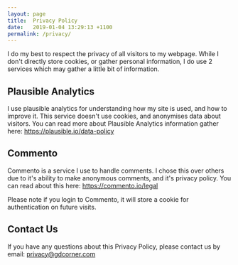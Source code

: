 ```yaml
---
layout: page
title:  Privacy Policy
date:   2019-01-04 13:29:13 +1100
permalink: /privacy/
---
```


I do my best to respect the privacy of all visitors to my webpage. While I don't directly store cookies, or gather personal information, I do use 2 services which may gather a little bit of information.

## Plausible Analytics

I use plausible analytics for understanding how my site is used, and how to improve it. This service doesn't use cookies, and anonymises data about visitors. You can read more about Plausible Analytics information gather here: https://plausible.io/data-policy

## Commento

Commento is a service I use to handle comments. I chose this over others due to it's ability to make anonymous comments, and it's privacy policy. You can read about this here: https://commento.io/legal

Please note if you login to Commento, it will store a cookie for authentication on future visits.

## Contact Us

If you have any questions about this Privacy Policy, please contact us by email: privacy@gdcorner.com